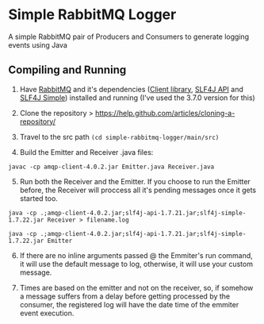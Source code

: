 # Simple RabbitMQ Logger
A simple RabbitMQ pair of Producers and Consumers to generate logging events using Java

## Compiling and Running

1. Have [RabbitMQ](https://www.rabbitmq.com/) and it's dependencies ([Client library](http://central.maven.org/maven2/com/rabbitmq/amqp-client/4.0.2/amqp-client-4.0.2.jar), [SLF4J API](http://central.maven.org/maven2/org/slf4j/slf4j-api/1.7.21/slf4j-api-1.7.21.jar) and [SLF4J Simple](http://central.maven.org/maven2/org/slf4j/slf4j-simple/1.7.22/slf4j-simple-1.7.22.jar)) installed and running (I've used the 3.7.0 version for this)

2. Clone the repository   > https://help.github.com/articles/cloning-a-repository/

3. Travel to the src path `(cd simple-rabbitmq-logger/main/src)`

4. Build the Emitter and Receiver .java files:

```javac -cp amqp-client-4.0.2.jar Emitter.java Receiver.java```

5. Run both the Receiver and the Emitter. If you choose to run the Emitter before, the Receiver will proccess all it's pending messages once it gets started too.

```java -cp .;amqp-client-4.0.2.jar;slf4j-api-1.7.21.jar;slf4j-simple-1.7.22.jar Receiver > filename.log```

```java -cp .;amqp-client-4.0.2.jar;slf4j-api-1.7.21.jar;slf4j-simple-1.7.22.jar Emitter```

6. If there are no inline arguments passed @ the Emmiter's run command, it will use the default message to log, otherwise, it will use your custom message.

7. Times are based on the emitter and not on the receiver, so, if somehow a message suffers from a delay before getting processed by the consumer, the registered log will have the date time of the emmiter event execution.
